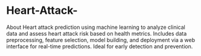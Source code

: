 # Heart-Attack-
About Heart attack prediction using machine learning to analyze clinical data and assess heart attack risk based on health metrics. Includes data preprocessing, feature selection, model building, and deployment via a web interface for real-time predictions. Ideal for early detection and prevention.

